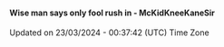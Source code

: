 #### Wise man says only fool rush in - McKidKneeKaneSir
Updated on 23/03/2024 - 00:37:42 (UTC) Time Zone
